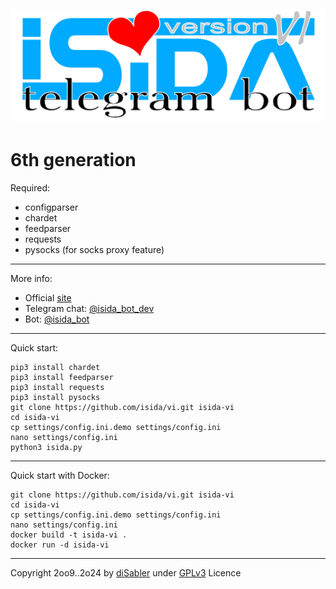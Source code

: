 ![alt text](https://raw.githubusercontent.com/isida/vi/master/images/isida-logo-v6-big.png "iSida bot")

6th generation
======

Required:
* configparser
* chardet
* feedparser
* requests
* pysocks (for socks proxy feature)

------

More info:
* Official [site](https://github.com/isida/vi)
* Telegram chat: [@isida_bot_dev](https://t.me/isida_bot_dev)
* Bot: [@isida_bot](https://t.me/isida_bot)

------

Quick start:
```
pip3 install chardet
pip3 install feedparser
pip3 install requests
pip3 install pysocks
git clone https://github.com/isida/vi.git isida-vi
cd isida-vi
cp settings/config.ini.demo settings/config.ini
nano settings/config.ini
python3 isida.py
```

------

Quick start with Docker:
```
git clone https://github.com/isida/vi.git isida-vi
cd isida-vi
cp settings/config.ini.demo settings/config.ini
nano settings/config.ini
docker build -t isida-vi .
docker run -d isida-vi
```

------

Copyright 2oo9..2o24 by [diSabler](http://dsy.name) under [GPLv3](http://www.gnu.org/licenses/gpl.txt) Licence
